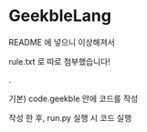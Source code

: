 # GeekbleLang
README 에 넣으니 이상해져서

rule.txt 로 따로 첨부했습니다!


.


기본)
code.geekble 안에 코드를 작성

작성 한 후, run.py 실행 시 코드 실행
